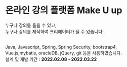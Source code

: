 # 온라인 강의 플랫폼 Make U up
누구나 강의를 들을 수 있고,<br>
누구나 강의를 제작하여 크리에이터가 될 수 있습니다.

<br>
Java, Javascript, Spring, Spring Security, bootstrap4,<br>
Vue.js,mybatis, oracleDB, jQuery, git 등을 사용하였습니다.<br>
설계 및 개발 기간 : <b>2022.02.08 - 2022.03.22</b>
